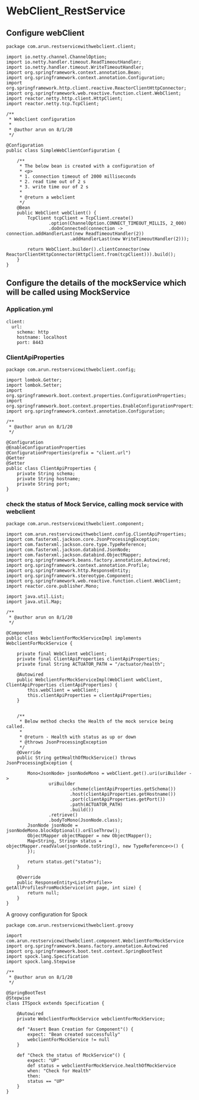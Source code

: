 # WebClient_RestService


## Configure webClient 

    package com.arun.restservicewithwebclient.client;
    
    import io.netty.channel.ChannelOption;
    import io.netty.handler.timeout.ReadTimeoutHandler;
    import io.netty.handler.timeout.WriteTimeoutHandler;
    import org.springframework.context.annotation.Bean;
    import org.springframework.context.annotation.Configuration;
    import org.springframework.http.client.reactive.ReactorClientHttpConnector;
    import org.springframework.web.reactive.function.client.WebClient;
    import reactor.netty.http.client.HttpClient;
    import reactor.netty.tcp.TcpClient;
    
    /**
     * Webclient configuration
     *
     * @author arun on 8/1/20
     */
    
    @Configuration
    public class SimpleWebClientConfiguration {
    
        /**
         * The below bean is created with a configuration of
         * <p>
         * 1. connection timeout of 2000 milliseconds
         * 2. read time out of 2 s
         * 3. write time our of 2 s
         *
         * @return a webclient
         */
        @Bean
        public WebClient webClient() {
            TcpClient tcpClient = TcpClient.create()
                    .option(ChannelOption.CONNECT_TIMEOUT_MILLIS, 2_000)
                    .doOnConnected(connection -> connection.addHandlerLast(new ReadTimeoutHandler(2))
                            .addHandlerLast(new WriteTimeoutHandler(2)));
    
            return WebClient.builder().clientConnector(new ReactorClientHttpConnector(HttpClient.from(tcpClient))).build();
        }
    }

## Configure the details of the mockService which will be called using MockService

### Application.yml

    client:
      url:
        schema: http
        hostname: localhost
        port: 8443
        
### ClientApiProperties


    package com.arun.restservicewithwebclient.config;
    
    import lombok.Getter;
    import lombok.Setter;
    import org.springframework.boot.context.properties.ConfigurationProperties;
    import org.springframework.boot.context.properties.EnableConfigurationProperties;
    import org.springframework.context.annotation.Configuration;
    
    /**
     * @author arun on 8/1/20
     */
    
    @Configuration
    @EnableConfigurationProperties
    @ConfigurationProperties(prefix = "client.url")
    @Getter
    @Setter
    public class ClientApiProperties {
        private String schema;
        private String hostname;
        private String port;
    }


### check the status of Mock Service, calling mock service with webclient

    package com.arun.restservicewithwebclient.component;
    
    import com.arun.restservicewithwebclient.config.ClientApiProperties;
    import com.fasterxml.jackson.core.JsonProcessingException;
    import com.fasterxml.jackson.core.type.TypeReference;
    import com.fasterxml.jackson.databind.JsonNode;
    import com.fasterxml.jackson.databind.ObjectMapper;
    import org.springframework.beans.factory.annotation.Autowired;
    import org.springframework.context.annotation.Profile;
    import org.springframework.http.ResponseEntity;
    import org.springframework.stereotype.Component;
    import org.springframework.web.reactive.function.client.WebClient;
    import reactor.core.publisher.Mono;
    
    import java.util.List;
    import java.util.Map;
    
    /**
     * @author arun on 8/1/20
     */
    
    @Component
    public class WebclientForMockServiceImpl implements WebclientForMockService {
    
        private final WebClient webClient;
        private final ClientApiProperties clientApiProperties;
        private final String ACTUATOR_PATH = "/actuator/health";
    
        @Autowired
        public WebclientForMockServiceImpl(WebClient webClient, ClientApiProperties clientApiProperties) {
            this.webClient = webClient;
            this.clientApiProperties = clientApiProperties;
        }
    
    
        /**
         * Below method checks the Health of the mock service being called.
         *
         * @return - Health with status as up or down
         * @throws JsonProcessingException
         */
        @Override
        public String getHealthOfMockService() throws JsonProcessingException {
    
            Mono<JsonNode> jsonNodeMono = webClient.get().uri(uriBuilder ->
                    uriBuilder
                            .scheme(clientApiProperties.getSchema())
                            .host(clientApiProperties.getHostname())
                            .port(clientApiProperties.getPort())
                            .path(ACTUATOR_PATH)
                            .build())
                    .retrieve()
                    .bodyToMono(JsonNode.class);
            JsonNode jsonNode = jsonNodeMono.blockOptional().orElseThrow();
            ObjectMapper objectMapper = new ObjectMapper();
            Map<String, String> status = objectMapper.readValue(jsonNode.toString(), new TypeReference<>() {
            });
    
            return status.get("status");
        }
    
        @Override
        public ResponseEntity<List<Profile>> getAllProfilesFromMockService(int page, int size) {
            return null;
        }
    }


A groovy configuration for Spock 

    package com.arun.restservicewithwebclient.groovy
    
    import com.arun.restservicewithwebclient.component.WebclientForMockService
    import org.springframework.beans.factory.annotation.Autowired
    import org.springframework.boot.test.context.SpringBootTest
    import spock.lang.Specification
    import spock.lang.Stepwise
    
    /**
     * @author arun on 8/1/20
     */
    
    @SpringBootTest
    @Stepwise
    class ITSpock extends Specification {
    
        @Autowired
        private WebclientForMockService webclientForMockService;
    
        def "Assert Bean Creation for Component"() {
            expect: "Bean created successfully"
            webclientForMockService != null
        }
    
        def "Check the status of MockService"() {
            expect: "UP"
            def status = webclientForMockService.healthOfMockService
            when: "Check for Health"
            then:
            status == "UP"
        }
    }

